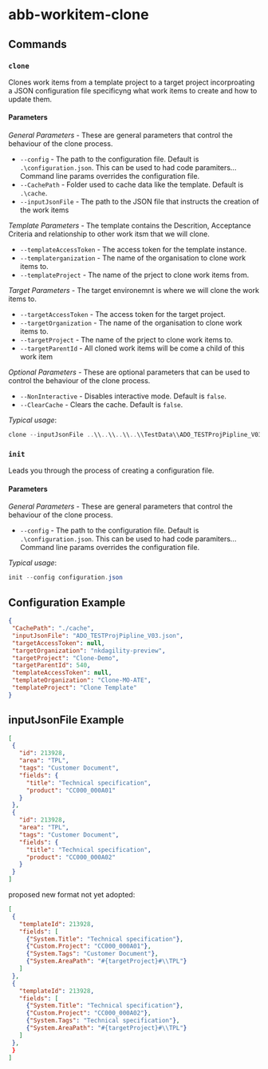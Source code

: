 # abb-workitem-clone


## Commands

### `clone`

Clones work items from a template project to a target project incorproating a JSON configuration file specificyng what work items to create and how to update them.

#### Parameters

*General Parameters* - These are general parameters that control the behaviour of the clone process.

 - `--config` - The path to the configuration file. Default is `.\configuration.json`. This can be used to had code paramiters... Command line params overrides the configuration file.
 - `--CachePath` - Folder used to cache data like the template. Default is `.\cache`.
 - `--inputJsonFile` - The path to the JSON file that instructs the creation of the work items

*Template Parameters* - The template contains the Descrition, Acceptance Criteria and relationship to other work itsm that we will clone.

 - `--templateAccessToken` - The access token for the template instance.
 - `--templaterganization` - The name of the organisation to clone work items to.
 - `--templateProject` - The name of the prject to clone work items from.
 
 *Target Parameters* - The target environemnt is where we will clone the work items to.

 - `--targetAccessToken` - The access token for the target project.
 - `--targetOrganization` - The name of the organisation to clone work items to.
 - `--targetProject` - The name of the prject to clone work items to.
 - `--targetParentId` - All cloned work items will be come a child of this work item

 *Optional Parameters* - These are optional parameters that can be used to control the behaviour of the clone process.

 - `--NonInteractive` - Disables interactive mode. Default is `false`.
 - `--ClearCache` - Clears the cache. Default is `false`.

 *Typical usage*:
 
 ```powershell
 clone --inputJsonFile ..\\..\\..\\..\\TestData\\ADO_TESTProjPipline_V03.json --targetParentId 540 --templateAccessToken tqvemdfaucsriu6e3uti7dya --targetAccessToken ay5xc2kn5i3xcsmw5fu65ja 
 ```

 ### `init`

 Leads you through the process of creating a configuration file.

 #### Parameters

*General Parameters* - These are general parameters that control the behaviour of the clone process.

 - `--config` - The path to the configuration file. Default is `.\configuration.json`. This can be used to had code paramiters... Command line params overrides the configuration file.

 *Typical usage*:
 
 ```powershell
 init --config configuration.json
 ```

 ## Configuration Example

 ```json
{
  "CachePath": "./cache",
  "inputJsonFile": "ADO_TESTProjPipline_V03.json",
  "targetAccessToken": null,
  "targetOrganization": "nkdagility-preview",
  "targetProject": "Clone-Demo",
  "targetParentId": 540,
  "templateAccessToken": null,
  "templateOrganization": "Clone-MO-ATE",
  "templateProject": "Clone Template"
}
 ```

 ## inputJsonFile Example

 ```json
 [
  {
    "id": 213928,
    "area": "TPL",
    "tags": "Customer Document",
    "fields": {
      "title": "Technical specification",
      "product": "CC000_000A01"
    }
  },
  {
    "id": 213928,
    "area": "TPL",
    "tags": "Customer Document",
    "fields": {
      "title": "Technical specification",
      "product": "CC000_000A02"
    }
  }
]
```

proposed new format not yet adopted:


 ```json
 [
  {
    "templateId": 213928,
    "fields": [
      {"System.Title": "Technical specification"},
      {"Custom.Project": "CC000_000A01"},
      {"System.Tags": "Customer Document"},
      {"System.AreaPath": "#{targetProject}#\\TPL"}
    ]
  },
  {
    "templateId": 213928,
    "fields": [
      {"System.Title": "Technical specification"},
      {"Custom.Project": "CC000_000A02"},
      {"System.Tags": "Technical specification"},
      {"System.AreaPath": "#{targetProject}#\\TPL"}
    ]
  },
  }
]
```

